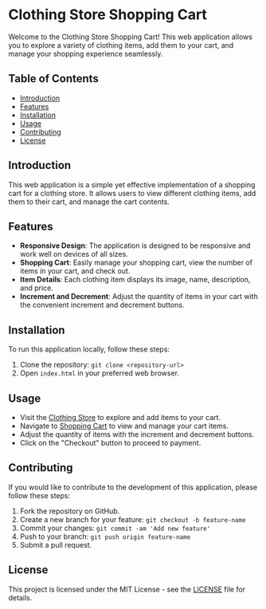 # Clothing Store Shopping Cart

Welcome to the Clothing Store Shopping Cart! This web application allows you to explore a variety of clothing items, add them to your cart, and manage your shopping experience seamlessly.

## Table of Contents

- [Introduction](#introduction)
- [Features](#features)
- [Installation](#installation)
- [Usage](#usage)
- [Contributing](#contributing)
- [License](#license)


## Introduction

This web application is a simple yet effective implementation of a shopping cart for a clothing store. It allows users to view different clothing items, add them to their cart, and manage the cart contents.

## Features

- **Responsive Design**: The application is designed to be responsive and work well on devices of all sizes.
- **Shopping Cart**: Easily manage your shopping cart, view the number of items in your cart, and check out.
- **Item Details**: Each clothing item displays its image, name, description, and price.
- **Increment and Decrement**: Adjust the quantity of items in your cart with the convenient increment and decrement buttons.


## Installation

To run this application locally, follow these steps:

1. Clone the repository: `git clone <repository-url>`
2. Open `index.html` in your preferred web browser.


## Usage

- Visit the [Clothing Store](https://john-thabuks.github.io/shopping-cart/index.html) to explore and add items to your cart.
- Navigate to [Shopping Cart](https://john-thabuks.github.io/shopping-cart/cart.html) to view and manage your cart items.
- Adjust the quantity of items with the increment and decrement buttons.
- Click on the "Checkout" button to proceed to payment.


## Contributing

If you would like to contribute to the development of this application, please follow these steps:

1. Fork the repository on GitHub.
2. Create a new branch for your feature: `git checkout -b feature-name`
3. Commit your changes: `git commit -am 'Add new feature'`
4. Push to your branch: `git push origin feature-name`
5. Submit a pull request.

## License

This project is licensed under the MIT License - see the [LICENSE](https://chat.openai.com/c/LICENSE) file for details.